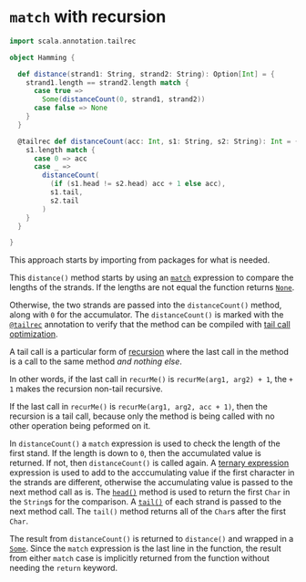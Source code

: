 # `match` with recursion

```scala
import scala.annotation.tailrec

object Hamming {

  def distance(strand1: String, strand2: String): Option[Int] = {
    strand1.length == strand2.length match {
      case true =>
        Some(distanceCount(0, strand1, strand2))
      case false => None
    }
  }

  @tailrec def distanceCount(acc: Int, s1: String, s2: String): Int = {
    s1.length match {
      case 0 => acc
      case _ =>
        distanceCount(
          (if (s1.head != s2.head) acc + 1 else acc),
          s1.tail,
          s2.tail
        )
    }
  }

}
```

This approach starts by importing from packages for what is needed.

This `distance()` method starts by using an [`match`][match] expression to compare the lengths of the strands.
If the lengths are not equal the function returns [`None`][none].

Otherwise, the two strands are passed into the `distanceCount()` method, along with `0` for the accumulator.
The `distanceCount()` is marked with the [`@tailrec`][tailrec-annotation] annotation to verify that the method can be compiled
with [tail call optimization][tail-opt].

A tail call is a particular form of [recursion][recursion] where the last call in the method is a call to the same method _and nothing else_.

In other words, if the last call in `recurMe()` is `recurMe(arg1, arg2) + 1`, the `+ 1` makes the recursion non-tail recursive.

If the last call in `recurMe()` is `recurMe(arg1, arg2, acc + 1)`, then the recursion is a tail call, because only the method is being called
with no other operation being peformed on it.

In `distanceCount()` a `match` expression is used to check the length of the first stand.
If the length is down to `0`, then the accumulated value is returned.
If not, then `distanceCount()` is called again.
A [ternary expression][ternary] expression is used to add to the acccumulating value if the first character in the strands are different,
otherwise the accumulating value is passed to the next method call as is.
The [`head()`][head] method is used to return the first `Char` in the `String`s for the comparison.
A [`tail()`][tail] of each strand is passed to the next method call.
The `tail()` method returns all of the `Char`s after the first `Char`.

The result from `distanceCount()` is returned to `distance()` and wrapped in a [`Some`][some].
Since the `match` expression is the last line in the function, the result from either `match` case is implicitly returned from the function
without needing the `return` keyword.

[match]: https://docs.scala-lang.org/tour/pattern-matching.html
[none]: https://www.scala-lang.org/api/2.13.3/scala/None$.html
[tailrec-annotation]: https://www.scala-lang.org/api/2.12.1/scala/annotation/tailrec.html
[tail-opt]: https://www.baeldung.com/scala/tail-recursion
[recursion]: https://www.geeksforgeeks.org/recursion-in-scala/
[ternary]: https://alvinalexander.com/scala/scala-ternary-operator-syntax/
[some]: https://www.scala-lang.org/api/2.13.3/scala/Some.html
[char]: https://www.scala-lang.org/api/2.12.1/scala/Char.html
[head]: https://www.scala-lang.org/api/2.12.7/scala/collection/immutable/StringOps.html#head:A
[tail]: https://www.scala-lang.org/api/2.12.7/scala/collection/immutable/StringOps.html#tail:Repr
